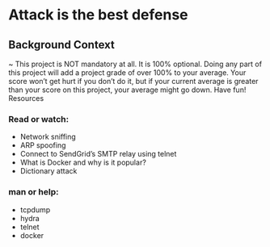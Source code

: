 # Attack is the best defense


## Background Context

~ This project is NOT mandatory at all. It is 100% optional. Doing any part of this project will add a project grade of over 100% to your average. Your score won’t get hurt if you don’t do it, but if your current average is greater than your score on this project, your average might go down. Have fun!
Resources

### Read or watch:

-    Network sniffing
-    ARP spoofing
-    Connect to SendGrid’s SMTP relay using telnet
-    What is Docker and why is it popular?
-    Dictionary attack

### man or help:

-    tcpdump
-    hydra
-    telnet
-    docker
